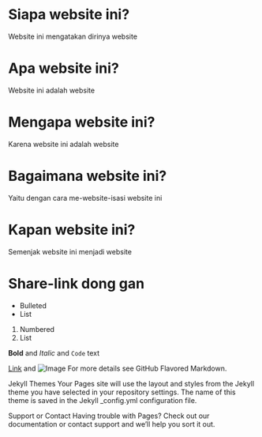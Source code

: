 # Siapa website ini?
Website ini mengatakan dirinya website

# Apa website ini?
Website ini adalah website

# Mengapa website ini?
Karena website ini adalah website

# Bagaimana website ini?
Yaitu dengan cara me-website-isasi website ini

# Kapan website ini?
Semenjak website ini menjadi website

# Share-link dong gan
- Bulleted
- List

1. Numbered
2. List

**Bold** and _Italic_ and `Code` text

[Link](url) and ![Image](src)
For more details see GitHub Flavored Markdown.

Jekyll Themes
Your Pages site will use the layout and styles from the Jekyll theme you have selected in your repository settings. The name of this theme is saved in the Jekyll _config.yml configuration file.

Support or Contact
Having trouble with Pages? Check out our documentation or contact support and we’ll help you sort it out.
